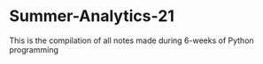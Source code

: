 # Summer-Analytics-21
This is the compilation of all notes made during 6-weeks of Python programming
